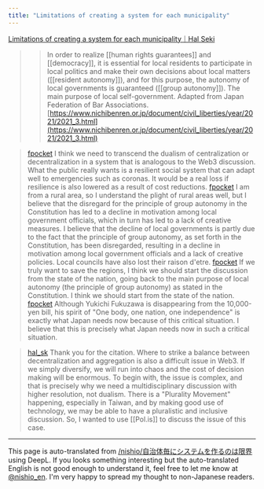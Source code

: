 ```yaml
---
title: "Limitations of creating a system for each municipality"
---
```


[Limitations of creating a system for each municipality｜Hal Seki](https://note.com/hal_sk/n/nd992ea322c78)
> >In order to realize [[human rights guarantees]] and [[democracy]], it is essential for local residents to participate in local politics and make their own decisions about local matters ([[resident autonomy]]), and for this purpose, the autonomy of local governments is guaranteed ([[group autonomy]]).
>  The main purpose of local self-government. Adapted from Japan Federation of Bar Associations.
>  [https://www.nichibenren.or.jp/document/civil_liberties/year/2021/2021_3.html](https://www.nichibenren.or.jp/document/civil_liberties/year/2021/2021_3.html)

> [fpocket](https://twitter.com/fpocket/status/1763830198116725127/photo/1) I think we need to transcend the dualism of centralization or decentralization in a system that is analogous to the Web3 discussion. What the public really wants is a resilient social system that can adapt well to emergencies such as coronas. It would be a real loss if resilience is also lowered as a result of cost reductions.
> [fpocket](https://twitter.com/fpocket/status/1763835786431217828) I am from a rural area, so I understand the plight of rural areas well, but I believe that the disregard for the principle of group autonomy in the Constitution has led to a decline in motivation among local government officials, which in turn has led to a lack of creative measures. I believe that the decline of local governments is partly due to the fact that the principle of group autonomy, as set forth in the Constitution, has been disregarded, resulting in a decline in motivation among local government officials and a lack of creative policies. Local councils have also lost their raison d'etre.
> [fpocket](https://twitter.com/fpocket/status/1763836234810712260) If we truly want to save the regions, I think we should start the discussion from the state of the nation, going back to the main purpose of local autonomy (the principle of group autonomy) as stated in the Constitution. I think we should start from the state of the nation.
> [fpocket](https://twitter.com/fpocket/status/1763837618826162473) Although Yukichi Fukuzawa is disappearing from the 10,000-yen bill, his spirit of "One body, one nation, one independence" is exactly what Japan needs now because of this critical situation. I believe that this is precisely what Japan needs now in such a critical situation.

> [hal_sk](https://twitter.com/hal_sk/status/1764139710551875999) Thank you for the citation.
>  Where to strike a balance between decentralization and aggregation is also a difficult issue in Web3.
>  If we simply diversify, we will run into chaos and the cost of decision making will be enormous.
>  To begin with, the issue is complex, and that is precisely why we need a multidisciplinary discussion with higher resolution, not dualism.
>  There is a "Plurality Movement" happening, especially in Taiwan, and by making good use of technology, we may be able to have a pluralistic and inclusive discussion.
>  So, I wanted to use [[Pol.is]] to discuss the issue of this case.


---
This page is auto-translated from [/nishio/自治体毎にシステムを作るのは限界](https://scrapbox.io/nishio/自治体毎にシステムを作るのは限界) using DeepL. If you looks something interesting but the auto-translated English is not good enough to understand it, feel free to let me know at [@nishio_en](https://twitter.com/nishio_en). I'm very happy to spread my thought to non-Japanese readers.
